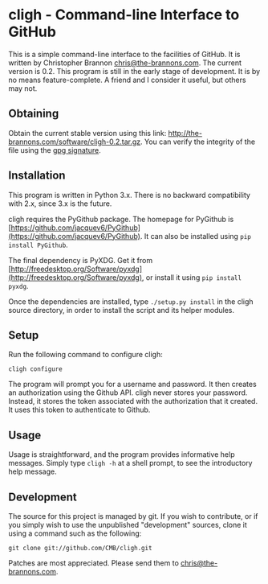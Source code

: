 # cligh - Command-line Interface to GitHub

This is a simple command-line interface to the facilities of GitHub.
It is written by Christopher Brannon <chris@the-brannons.com>.
The current version is 0.2.
This program is still in the early stage of development.
It is by no means feature-complete.
A friend and I consider it useful, but others may not.

## Obtaining

Obtain the current stable version using this link:
<http://the-brannons.com/software/cligh-0.2.tar.gz>.
You can verify the integrity of the file using the
[gpg signature](http://the-brannons.com/software/cligh-0.2.tar.gz.sig).

## Installation

This program is written in Python 3.x.
There is no backward compatibility with 2.x, since 3.x is the future.

cligh requires the PyGithub package.
The homepage for PyGithub is
[https://github.com/jacquev6/PyGithub](https://github.com/jacquev6/PyGithub).
It can also be installed using `pip install PyGithub`.

The final dependency is PyXDG.
Get it from
[http://freedesktop.org/Software/pyxdg](http://freedesktop.org/Software/pyxdg),
or install it using `pip install pyxdg`.

Once the dependencies are installed,
 type `./setup.py install` in the cligh source directory, in order to install
the script and its helper modules.

## Setup

Run the following command to configure cligh:

    cligh configure

The program will prompt you for a username and password.  It then creates
an authorization using the Github API.
cligh never stores your password.  Instead, it stores the token associated
with the authorization that it created.
It uses this token to authenticate to Github.

## Usage

Usage is straightforward, and the program provides informative help
messages.  Simply type `cligh -h` at a shell prompt,
to see the introductory help message.

## Development

The source for this project is managed by git.  If you wish to contribute,
or if you simply wish to use the unpublished "development" sources, clone
it using a command such as the following:

    git clone git://github.com/CMB/cligh.git

Patches are most appreciated.  Please send them to [chris@the-brannons.com](mailto:chris@the-brannons.com).
